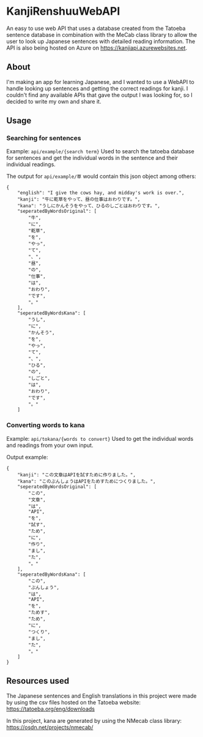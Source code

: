 # KanjiRenshuuWebAPI
An easy to use web API that uses a database created from the Tatoeba sentence database in combination with the MeCab class library to allow the user to look up Japanese sentences with detailed reading information. The API is also being hosted on Azure on https://kanjiapi.azurewebsites.net.

## About
I'm making an app for learning Japanese, and I wanted to use a WebAPI to handle looking up sentences and getting the correct readings for kanji. I couldn't find any available APIs that gave the output I was looking for, so I decided to write my own and share it.

## Usage
### Searching for sentences
Example: `api/example/{search term}` 
Used to search the tatoeba database for sentences and get the individual words in the sentence and their individual readings.

The output for `api/example/草` would contain this json object among others:

```
{
	"english": "I give the cows hay, and midday's work is over.",
	"kanji": "牛に乾草をやって、昼の仕事はおわりです。",
	"kana": "うしにかんそうをやって、ひるのしごとはおわりです。",
	"seperatedByWordsOriginal": [
		"牛",
		"に",
		"乾草",
		"を",
		"やっ",
		"て",
		"、",
		"昼",
		"の",
		"仕事",
		"は",
		"おわり",
		"です",
		"。"
	],
	"seperatedByWordsKana": [
		"うし",
		"に",
		"かんそう",
		"を",
		"やっ",
		"て",
		"、",
		"ひる",
		"の",
		"しごと",
		"は",
		"おわり",
		"です",
		"。"
	]
```

### Converting words to kana
Example: `api/tokana/{words to convert}`
Used to get the individual words and readings from your own input.

Output example:
```
{
	"kanji": "この文章はAPIを試すために作りました。",
	"kana": "このぶんしょうはAPIをためすためにつくりました。",
	"seperatedByWordsOriginal": [
		"この",
		"文章",
		"は",
		"API",
		"を",
		"試す",
		"ため",
		"に",
		"作り",
		"まし",
		"た",
		"。"
	],
	"seperatedByWordsKana": [
		"この",
		"ぶんしょう",
		"は",
		"API",
		"を",
		"ためす",
		"ため",
		"に",
		"つくり",
		"まし",
		"た",
		"。"
	]
}
```

## Resources used

The Japanese sentences and English translations in this project were made by using the csv files hosted on the Tatoeba website:
https://tatoeba.org/eng/downloads

In this project, kana are generated by using the NMecab class library:
https://osdn.net/projects/nmecab/





